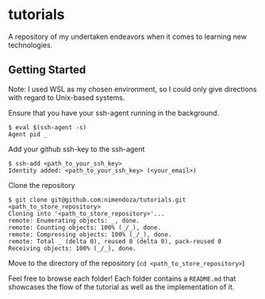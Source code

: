 # tutorials

A repository of my undertaken endeavors when it comes to learning new technologies.

## Getting Started

Note: I used WSL as my chosen environment, so I could only give directions with regard to Unix-based systems.

Ensure that you have your ssh-agent running in the background.

```shell
$ eval $(ssh-agent -s)
Agent pid _
```

Add your github ssh-key to the ssh-agent

```shell
$ ssh-add <path_to_your_ssh_key>
Identity added: <path_to_your_ssh_key> (<your_email>)
```

Clone the repository

```shell
$ git clone git@github.com:nimendoza/tutorials.git <path_to_store_repository>
Cloning into '<path_to_store_repository>'...
remote: Enumerating objects: _, done.
remote: Counting objects: 100% (_/_), done.
remote: Compressing objects: 100% (_/_), done.
remote: Total _ (delta 0), reused 0 (delta 0), pack-reused 0
Receiving objects: 100% (_/_), done.
```

Move to the directory of the repository (`cd <path_to_store_repository>`)

Feel free to browse each folder! Each folder contains a `README.md` that showcases the flow of the tutorial as well as the implementation of it.
